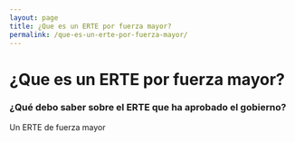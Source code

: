 ```yaml
---
layout: page
title: ¿Que es un ERTE por fuerza mayor?
permalink: /que-es-un-erte-por-fuerza-mayor/
---
```


# ¿Que es un ERTE por fuerza mayor?

### ¿Qué debo saber sobre el ERTE que ha aprobado el gobierno? 

Un ERTE de fuerza mayor
